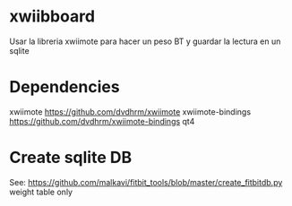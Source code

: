 xwiibboard
==========

Usar la libreria xwiimote para hacer un peso BT y guardar la lectura en un sqlite

Dependencies
============

xwiimote            https://github.com/dvdhrm/xwiimote
xwiimote-bindings   https://github.com/dvdhrm/xwiimote-bindings
qt4

Create sqlite DB
================

See: https://github.com/malkavi/fitbit_tools/blob/master/create_fitbitdb.py
weight table only

